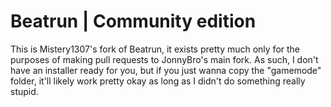 # Beatrun | Community edition

This is Mistery1307's fork of Beatrun, it exists pretty much only for the purposes of making pull requests to JonnyBro's main fork. As such, I don't have an installer ready for you, but if you just wanna copy the "gamemode" folder, it'll likely work pretty okay as long as I didn't do something really stupid.
